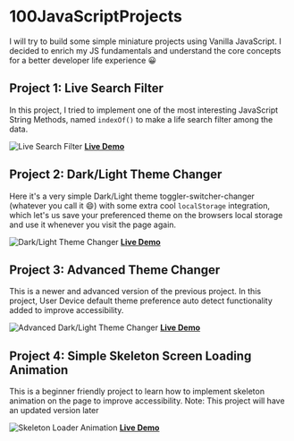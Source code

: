 # 100JavaScriptProjects

I will try to build some simple miniature projects using Vanilla JavaScript. I decided to enrich my JS fundamentals and understand the core concepts for a better developer life experience 😀

## Project 1: Live Search Filter

In this project, I tried to implement one of the most interesting JavaScript String Methods, named `indexOf()` to make a life search filter among the data.

![Live Search Filter](https://user-images.githubusercontent.com/61485238/149883852-27e8e4fb-7a45-4887-addb-d9436a037cf7.png)
**[Live Demo](https://alnahian2003.github.io/100jsproject/filter.html)**

## Project 2: Dark/Light Theme Changer

Here it's a very simple Dark/Light theme toggler-switcher-changer (whatever you call it 😄) with some extra cool `localStorage` integration, which let's us save your preferenced theme on the browsers local storage and use it whenever you visit the page again.

![Dark/Light Theme Changer](https://user-images.githubusercontent.com/61485238/150562393-10cd67d5-5777-45c1-8b47-8ea780029b30.jpg)
**[Live Demo](https://alnahian2003.github.io/100jsproject/themechanger.html)**

## Project 3: Advanced Theme Changer

This is a newer and advanced version of the previous project. In this project, User Device default theme preference auto detect functionality added to improve accessibility.

![Advanced Dark/Light Theme Changer](https://user-images.githubusercontent.com/61485238/150644122-4c4f8265-b648-44c0-ad71-8a290d31c4f9.jpg)
**[Live Demo](https://alnahian2003.github.io/100jsproject/theme-changer-v2.html)**

## Project 4: Simple Skeleton Screen Loading Animation

This is a beginner friendly project to learn how to implement skeleton animation on the page to improve accessibility. Note: This project will have an updated version later

![Skeleton Loader Animation](https://user-images.githubusercontent.com/61485238/150643977-c3bff747-bb2e-4ff0-9db2-00ff48aecc50.jpg)
**[Live Demo](https://alnahian2003.github.io/100jsproject/skeleton-loader)**
